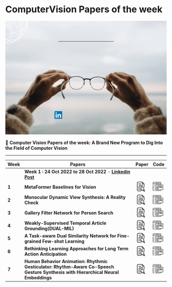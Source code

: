 # ComputerVision Papers of the week
**![](https://github.com/ashishpatel26/Computer-Vision-Papers-of-the-week/raw/main/icon/Colorful%20Futuristic%20Technology%20Poster.gif)**

📃 **Computer Vision Papers of the week: A Brand New Program to Dig Into the Field of Computer Vision**

---

| Week  | Papers                                                       | Paper                                                        | Code                                                         |
| ----- | ------------------------------------------------------------ | ------------------------------------------------------------ | ------------------------------------------------------------ |
|       | **Week 1 : 24 Oct 2022 to 28 Oct 2022** - [**Linkedin Post**](https://www.linkedin.com/posts/ashishpatel2604_week1-activity-6990548303960530945-RtwK?utm_source=share&utm_medium=member_desktop) |                                                              |                                                              |
| **1** | **MetaFormer Baselines for Vision**                          | [![img](https://github.com/ashishpatel26/Computer-Vision-Papers-of-the-week/raw/main/icon/research.png)](https://arxiv.org/abs/2210.13452) | [![img](https://github.com/ashishpatel26/Computer-Vision-Papers-of-the-week/raw/main/icon/coding.png)](https://github.com/sail-sg/metaformer) |
| **2** | **Monocular Dynamic View Synthesis: A Reality Check**        | [![img](https://github.com/ashishpatel26/Computer-Vision-Papers-of-the-week/raw/main/icon/research.png)](https://arxiv.org/abs/2210.13445) | [![img](https://github.com/ashishpatel26/Computer-Vision-Papers-of-the-week/raw/main/icon/coding.png)](https://github.com/kair-bair/dycheck) |
| **3** | **Gallery Filter Network for Person Search**                 | [![img](https://github.com/ashishpatel26/Computer-Vision-Papers-of-the-week/raw/main/icon/research.png)](https://arxiv.org/abs/2210.12903) | [![img](https://github.com/ashishpatel26/Computer-Vision-Papers-of-the-week/raw/main/icon/coding.png)](https://github.com/lukejaffe/gfn) |
| **4** | **Weakly-Supervised Temporal Article Grounding(DUAL-MIL)**   | [![img](https://github.com/ashishpatel26/Computer-Vision-Papers-of-the-week/raw/main/icon/research.png)](https://arxiv.org/abs/2210.12444) | [![img](https://github.com/ashishpatel26/Computer-Vision-Papers-of-the-week/raw/main/icon/coding.png)](https://github.com/zjuchenlong/WSAG) |
| **5** | **A Task-aware Dual Similarity Network for Fine-grained Few-shot Learning** | [![img](https://github.com/ashishpatel26/Computer-Vision-Papers-of-the-week/raw/main/icon/research.png)](https://arxiv.org/abs/2210.12348) | [![img](https://github.com/ashishpatel26/Computer-Vision-Papers-of-the-week/raw/main/icon/coding.png)](https://github.com/qiyanhero/tdsnet) |
| **6** | **Rethinking Learning Approaches for Long Term Action Anticipation** | [![img](https://github.com/ashishpatel26/Computer-Vision-Papers-of-the-week/raw/main/icon/research.png)](https://arxiv.org/abs/2210.11566) | [![img](https://github.com/ashishpatel26/Computer-Vision-Papers-of-the-week/raw/main/icon/coding.png)](https://github.com/Nmegha2601/anticipatr) |
| **7** | **Human Behavior Animation: Rhythmic Gesticulator: Rhythm-Aware Co-Speech Gesture Synthesis with Hierarchical Neural Embeddings** | [![img](https://github.com/ashishpatel26/Computer-Vision-Papers-of-the-week/raw/main/icon/research.png)](https://arxiv.org/abs/2210.01448/) | [![img](https://github.com/ashishpatel26/Computer-Vision-Papers-of-the-week/raw/main/icon/coding.png)](https://github.com/Aubrey-ao/HumanBehaviorAnimation) |

